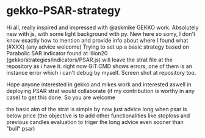 # gekko-PSAR-strategy
Hi all, really inspired and impressed with @askmike GEKKO work.
Absolutely new with js, with some light background with py. New here so sorry, I don't know exactly how to mention and provide info about where I found what (#XXX) (any advice welcome)
Trying to set up a basic strategy based on Parabolic SAR indicator found at Illion20 (gekko/strategies/indicators/PSAR.js)
will leave the strat file at the repository as i have it.
right now GIT.CMD shows errors, one of them is an instance error which i can't debug by myself. Screen shot at repository too.

Hope anyone interested in gekko and mikes work and interested aswell in deploying PSAR strat would collaborate (if my contribution is worthy in any case) to get this done. So you are welcome

the basic aim of the strat is simple by now just advice long when psar is below price (the objective is to add other functionalities like stoploss and previous candles evaluation to triger the long advice even sooner than  "bull" psar)
